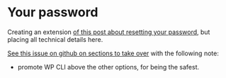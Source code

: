 # Your password

Creating an extension [of this post about resetting your password](https://wordpress.org/documentation/article/resetting-your-password/), but placing all technical details here.

[See this issue on github on sections to take over](https://github.com/WordPress/Documentation-Issue-Tracker/issues/79) with the following note:
- promote WP CLI above the other options, for being the safest.

